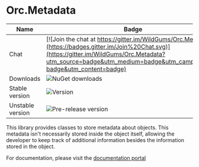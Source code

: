 Orc.Metadata
============

Name|Badge
---|---
Chat|[![Join the chat at https://gitter.im/WildGums/Orc.Metadata](https://badges.gitter.im/Join%20Chat.svg)](https://gitter.im/WildGums/Orc.Metadata?utm_source=badge&utm_medium=badge&utm_campaign=pr-badge&utm_content=badge)
Downloads|![NuGet downloads](https://img.shields.io/nuget/dt/orc.metadata.svg)
Stable version|![Version](https://img.shields.io/nuget/v/orc.metadata.svg)
Unstable version|![Pre-release version](https://img.shields.io/nuget/vpre/orc.metadata.svg)

This library provides classes to store metadata about objects. This metadata isn't necessarily stored inside the object itself, allowing the developer to keep track of additional information besides the information stored in the object.

For documentation, please visit the [documentation portal](http://opensource.wildgums.com)